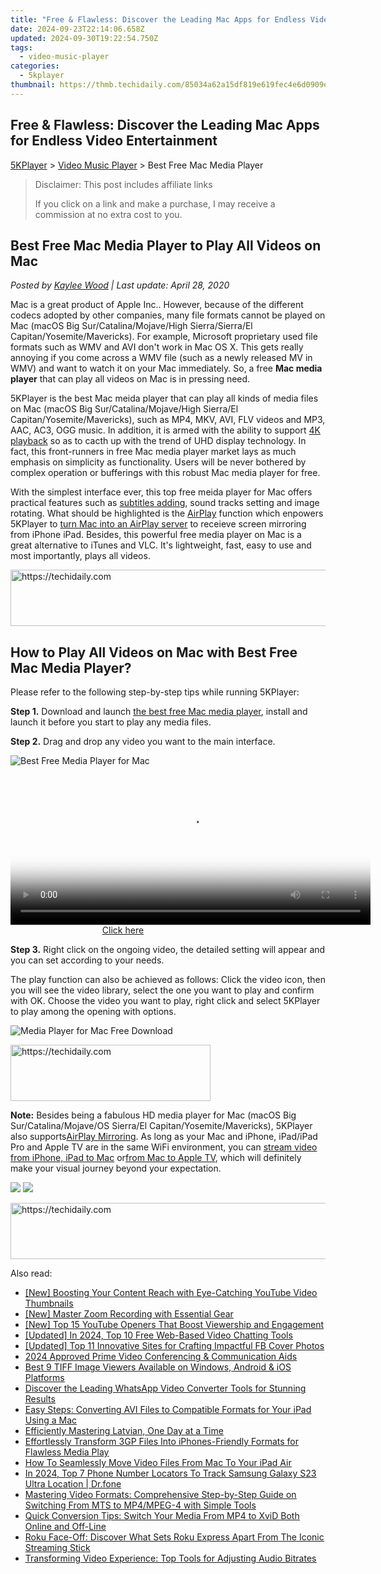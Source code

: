 ```yaml
---
title: "Free & Flawless: Discover the Leading Mac Apps for Endless Video Entertainment"
date: 2024-09-23T22:14:06.658Z
updated: 2024-09-30T19:22:54.750Z
tags:
  - video-music-player
categories:
  - 5kplayer
thumbnail: https://thmb.techidaily.com/85034a62a15df819e619fec4e6d0909e5ab4845fbca98b126bdfe343d56fc596.jpg
---
```


## Free & Flawless: Discover the Leading Mac Apps for Endless Video Entertainment

[5KPlayer](https://tools.techidaily.com/5kplayer/products/) \> [Video Music Player](https://tools.techidaily.com/5kplayer/video-music-player/) \> Best Free Mac Media Player

>  Disclaimer: This post includes affiliate links
>
>  If you click on a link and make a purchase, I may receive a commission at no extra cost to you.
>

## Best Free Mac Media Player to Play All Videos on Mac

 _Posted by [Kaylee Wood](https://www.quora.com/profile/Amanda-Hu-21) | Last update: April 28, 2020_

Mac is a great product of Apple Inc.. However, because of the different codecs adopted by other companies, many file formats cannot be played on Mac (macOS Big Sur/Catalina/Mojave/High Sierra/Sierra/El Capitan/Yosemite/Mavericks). For example, Microsoft proprietary used file formats such as WMV and AVI don't work in Mac OS X. This gets really annoying if you come across a WMV file (such as a newly released MV in WMV) and want to watch it on your Mac immediately. So, a free **Mac media player** that can play all videos on Mac is in pressing need.

5KPlayer is the best Mac meida player that can play all kinds of media files on Mac (macOS Big Sur/Catalina/Mojave/High Sierra/El Capitan/Yosemite/Mavericks), such as MP4, MKV, AVI, FLV videos and MP3, AAC, AC3, OGG music. In addition, it is armed with the ability to support [4K playback](https://tools.techidaily.com/5kplayer/video-music-player/) so as to cacth up with the trend of UHD display technology. In fact, this front-runners in free Mac media player market lays as much emphasis on simplicity as functionality. Users will be never bothered by complex operation or bufferings with this robust Mac media player for free. 

With the simplest interface ever, this top free meida player for Mac offers practical features such as [subtitles adding](https://tools.techidaily.com/5kplayer/video-music-player/), sound tracks setting and image rotating. What should be highlighted is the [AirPlay](https://tools.techidaily.com/5kplayer/airplay/) function which enpowers 5KPlayer to [turn Mac into an AirPlay server](https://tools.techidaily.com/5kplayer/airplay/) to receieve screen mirroring from iPhone iPad. Besides, this powerful free media player on Mac is a great alternative to iTunes and VLC. It's lightweight, fast, easy to use and most importantly, plays all videos.

<!-- affiliate ads begin -->
<a href="https://appsumo.8odi.net/c/5597632/2144283/7443" target="_top" id="2144283">
  <img src="//a.impactradius-go.com/display-ad/7443-2144283" border="0" alt="https://techidaily.com" width="600" height="90"/>
</a>
<img height="0" width="0" src="https://appsumo.8odi.net/i/5597632/2144283/7443" style="position:absolute;visibility:hidden;" border="0" />
<!-- affiliate ads end -->

## How to Play All Videos on Mac with Best Free Mac Media Player?

Please refer to the following step-by-step tips while running 5KPlayer:

**Step 1.** Download and launch [the best free Mac media player](https://tools.techidaily.com/5kplayer/products/), install and launch it before you start to play any media files.

**Step 2.** Drag and drop any video you want to the main interface.

![Best Free Media Player for Mac](https://www.5kplayer.com/video-music-player/img/youtube-0119-01.png) 

<!-- affiliate ads begin -->
<span id="1983545">
					<video width="576" height="240" style="cursor:pointer"
           poster="//a.impactradius-go.com/display-clicktoplayimage/1983545.png"
           onclick="if(!this.playClicked){this.play();this.setAttribute('controls',true);this.playClicked=true;}">
	   <source src="//a.impactradius-go.com/display-ad/22993-1983545">
	   <img src="//a.impactradius-go.com/display-clicktoplayimage/1983545.png" style="border: none; height: 100%; width: 100%; object-fit: contain">
	</video>
	<div style="width:360px;text-align:center"><a href="javascript:window.open(decodeURIComponent('https%3A%2F%2Fhomestyler.sjv.io%2Fc%2F5597632%2F1983545%2F22993'), '_blank');void(0);">Click here</a></div>
</span>
<img height="0" width="0" src="https://imp.pxf.io/i/5597632/1983545/22993" style="position:absolute;visibility:hidden;" border="0" />
<!-- affiliate ads end -->

**Step 3.** Right click on the ongoing video, the detailed setting will appear and you can set according to your needs.

The play function can also be achieved as follows: Click the video icon, then you will see the video library, select the one you want to play and confirm with OK. Choose the video you want to play, right click and select 5KPlayer to play among the opening with options.

![Media Player for Mac Free Download](https://www.5kplayer.com/video-music-player/img/5kplayer-play-video-free.jpg) 

<!-- affiliate ads begin -->
<a href="https://aligracehair.sjv.io/c/5597632/2135371/19272" target="_top" id="2135371">
  <img src="//a.impactradius-go.com/display-ad/19272-2135371" border="0" alt="https://techidaily.com" width="320" height="90"/>
</a>
<img height="0" width="0" src="https://aligracehair.sjv.io/i/5597632/2135371/19272" style="position:absolute;visibility:hidden;" border="0" />
<!-- affiliate ads end -->

**Note:** Besides being a fabulous HD media player for Mac (macOS Big Sur/Catalina/Mojave/OS Sierra/El Capitan/Yosemite/Mavericks), 5KPlayer also supports[AirPlay Mirroring](https://tools.techidaily.com/5kplayer/airplay/). As long as your Mac and iPhone, iPad/iPad Pro and Apple TV are in the same WiFi environment, you can [stream video from iPhone, iPad to Mac](https://tools.techidaily.com/5kplayer/airplay/) or[from Mac to Apple TV](https://tools.techidaily.com/5kplayer/airplay/), which will definitely make your visual journey beyond your expectation.

[![](https://www.5kplayer.com/video-music-player/../button/freedownbackmac.png)](https://tools.techidaily.com/5kplayer/products/) [![](https://www.5kplayer.com/video-music-player/../button/freedownbackwin.png)](https://tools.techidaily.com/5kplayer/products/)

<!-- affiliate ads begin -->
<a href="https://appsumo.8odi.net/c/5597632/2037335/7443" target="_top" id="2037335">
  <img src="//a.impactradius-go.com/display-ad/7443-2037335" border="0" alt="https://techidaily.com" width="728" height="90"/>
</a>
<img height="0" width="0" src="https://appsumo.8odi.net/i/5597632/2037335/7443" style="position:absolute;visibility:hidden;" border="0" />
<!-- affiliate ads end -->

<ins class="adsbygoogle"
     style="display:block"
     data-ad-format="autorelaxed"
     data-ad-client="ca-pub-7571918770474297"
     data-ad-slot="1223367746"></ins>

<ins class="adsbygoogle"
     style="display:block"
     data-ad-client="ca-pub-7571918770474297"
     data-ad-slot="8358498916"
     data-ad-format="auto"
     data-full-width-responsive="true"></ins>

<span class="atpl-alsoreadstyle">Also read:</span>
<div><ul>
<li><a href="https://youtube-video-recordings.techidaily.com/new-boosting-your-content-reach-with-eye-catching-youtube-video-thumbnails/"><u>[New] Boosting Your Content Reach with Eye-Catching YouTube Video Thumbnails</u></a></li>
<li><a href="https://video-screen-grab.techidaily.com/new-master-zoom-recording-with-essential-gear/"><u>[New] Master Zoom Recording with Essential Gear</u></a></li>
<li><a href="https://facebook-video-share.techidaily.com/new-top-15-youtube-openers-that-boost-viewership-and-engagement/"><u>[New] Top 15 YouTube Openers That Boost Viewership and Engagement</u></a></li>
<li><a href="https://on-screen-recording.techidaily.com/updated-in-2024-top-10-free-web-based-video-chatting-tools/"><u>[Updated] In 2024, Top 10 Free Web-Based Video Chatting Tools</u></a></li>
<li><a href="https://facebook-clips.techidaily.com/updated-top-11-innovative-sites-for-crafting-impactful-fb-cover-photos/"><u>[Updated] Top 11 Innovative Sites for Crafting Impactful FB Cover Photos</u></a></li>
<li><a href="https://digital-screen-recording.techidaily.com/2024-approved-prime-video-conferencing-and-communication-aids/"><u>2024 Approved Prime Video Conferencing & Communication Aids</u></a></li>
<li><a href="https://media-tips.techidaily.com/best-9-tiff-image-viewers-available-on-windows-android-and-ios-platforms/"><u>Best 9 TIFF Image Viewers Available on Windows, Android & iOS Platforms</u></a></li>
<li><a href="https://media-tips.techidaily.com/discover-the-leading-whatsapp-video-converter-tools-for-stunning-results/"><u>Discover the Leading WhatsApp Video Converter Tools for Stunning Results</u></a></li>
<li><a href="https://media-tips.techidaily.com/easy-steps-converting-avi-files-to-compatible-formats-for-your-ipad-using-a-mac/"><u>Easy Steps: Converting AVI Files to Compatible Formats for Your iPad Using a Mac</u></a></li>
<li><a href="https://mondly-stories.techidaily.com/efficiently-mastering-latvian-one-day-at-a-time/"><u>Efficiently Mastering Latvian, One Day at a Time</u></a></li>
<li><a href="https://media-tips.techidaily.com/effortlessly-transform-3gp-files-into-iphones-friendly-formats-for-flawless-media-play/"><u>Effortlessly Transform 3GP Files Into iPhones-Friendly Formats for Flawless Media Play</u></a></li>
<li><a href="https://media-tips.techidaily.com/how-to-seamlessly-move-video-files-from-mac-to-your-ipad-air/"><u>How To Seamlessly Move Video Files From Mac To Your iPad Air</u></a></li>
<li><a href="https://android-location-track.techidaily.com/in-2024-top-7-phone-number-locators-to-track-samsung-galaxy-s23-ultra-location-drfone-by-drfone-virtual-android/"><u>In 2024, Top 7 Phone Number Locators To Track Samsung Galaxy S23 Ultra Location | Dr.fone</u></a></li>
<li><a href="https://media-tips.techidaily.com/mastering-video-formats-comprehensive-step-by-step-guide-on-switching-from-mts-to-mp4mpeg-4-with-simple-tools/"><u>Mastering Video Formats: Comprehensive Step-by-Step Guide on Switching From MTS to MP4/MPEG-4 with Simple Tools</u></a></li>
<li><a href="https://media-tips.techidaily.com/quick-conversion-tips-switch-your-media-from-mp4-to-xvid-both-online-and-off-line/"><u>Quick Conversion Tips: Switch Your Media From MP4 to XviD Both Online and Off-Line</u></a></li>
<li><a href="https://techtrends.techidaily.com/roku-face-off-discover-what-sets-roku-express-apart-from-the-iconic-streaming-stick/"><u>Roku Face-Off: Discover What Sets Roku Express Apart From The Iconic Streaming Stick</u></a></li>
<li><a href="https://media-tips.techidaily.com/transforming-video-experience-top-tools-for-adjusting-audio-bitrates/"><u>Transforming Video Experience: Top Tools for Adjusting Audio Bitrates</u></a></li>
</ul></div>

